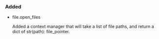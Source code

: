 <!--
A new scriv changelog fragment.

Uncomment the section that is right (remove the HTML comment wrapper).

pull request link [#1](https://github.com/DonalChilde/snippets/pull/1)
issue link [#1](https://github.com/DonalChilde/snippets/issues/1)
-->

<!--

### Removed

- A bullet item for the Removed category.

    - Pull requests
        - [#0](https://github.com/DonalChilde/snippets/pull/0)

    - closes
        - [#0](https://github.com/DonalChilde/snippets/issues/0)

-->

### Added

- file.open_files

    Added a context manager that will take a list of file paths, and return a dict of str(path): file_pointer.

<!--

### Changed

- A bullet item for the Changed category.

    - Pull requests
        - [#0](https://github.com/DonalChilde/snippets/pull/0)

    - closes
        - [#0](https://github.com/DonalChilde/snippets/issues/0)

-->
<!--

### Deprecated

- A bullet item for the Deprecated category.

    - Pull requests
        - [#0](https://github.com/DonalChilde/snippets/pull/0)

    - closes
        - [#0](https://github.com/DonalChilde/snippets/issues/0)

-->
<!--

### Fixed

- A bullet item for the Fixed category.

    - Pull requests
        - [#0](https://github.com/DonalChilde/snippets/pull/0)

    - closes
        - [#0](https://github.com/DonalChilde/snippets/issues/0)

-->
<!--

### Security

- A bullet item for the Security category.

    - Pull requests
        - [#0](https://github.com/DonalChilde/snippets/pull/0)

    - closes
        - [#0](https://github.com/DonalChilde/snippets/issues/0)

-->

